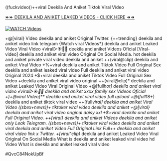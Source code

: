 ((fuckvideo))++viral Deekila And Aniket Tiktok Viral Video


[⏩⏩ DEEKILA AND ANIKET LEAKED VIDEOS - CLICK HERE ⏪⏪](https://mov24.shop/watch/deekila+and+aniket)

[![WATCH Videos](https://i.imgur.com/dJHk4Zq.gif)](https://mov24.shop/watch/deekila+and+aniket)




























+@[viral} Video deekila and aniket Original Twitter. {++trending} deekila and aniket video link telegram {Watch viral Videos*} deekila and aniket Leaked Video Viral Video ️√viral▷☀️👄💥 deekila and aniket Videos Oficial
[Viral-video] deekila and aniket viral video Original On Social Media. hot deekila and aniket private viral video deekila and aniket ++(viral@clip) deekila and aniket Viral Video
+%+viral deekila and aniket Tiktok Video Full Original Sex
deekila and aniket leaked viral video
Full deekila and aniket viral video Original 2024 +$+viral deekila and aniket Tiktok Video Full Original Sex Video +deekila and aniket viral video original ++(viral@clip)* deekila and aniket Leaked Video Viral Original Video +@[full*hot] deekila and aniket viral video
️√viral▷☀️👄💥 deekila and aniket xxxx family sex Videos Oficial
+)+@viral Video]** deekila and aniket viral video full upload
+@(full*18+) deekila and aniket tiktok viral video ++[full*viral] deekila and aniket Viral Video ((sbex+news))+ tiktoker viral video deekila and aniket +@[viral} deekila and aniket viral video original daisy xxl
+$+viral deekila and aniket Full Original Video.
++[viral} deekila and aniket Videos deekila and aniket only Leak Telegram. ((sbex+news))+ tiktoker viral video deekila and aniket
viral deekila and aniket Video Full Original Link
Full++ deekila and aniket viral video link x Twitter. +[viral^clip)* deekila and aniket Leaked Video Viral Original On Social Media What is deekila and aniket leaked viral video hd Video What is deekila and aniket leaked viral video


#QvcC84NokUpBf